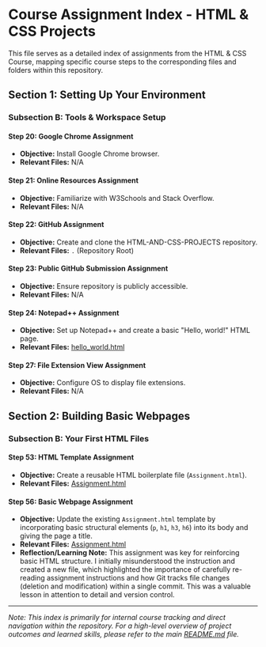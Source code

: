 # Course Assignment Index - HTML & CSS Projects

This file serves as a detailed index of assignments from the HTML & CSS Course, mapping specific course steps to the corresponding files and folders within this repository.

## Section 1: Setting Up Your Environment

### Subsection B: Tools & Workspace Setup

#### Step 20: Google Chrome Assignment
* **Objective:** Install Google Chrome browser.
* **Relevant Files:** N/A

#### Step 21: Online Resources Assignment
* **Objective:** Familiarize with W3Schools and Stack Overflow.
* **Relevant Files:** N/A

#### Step 22: GitHub Assignment
* **Objective:** Create and clone the HTML-AND-CSS-PROJECTS repository.
* **Relevant Files:** `.` (Repository Root)

#### Step 23: Public GitHub Submission Assignment
* **Objective:** Ensure repository is publicly accessible.
* **Relevant Files:** N/A

#### Step 24: Notepad++ Assignment
* **Objective:** Set up Notepad++ and create a basic "Hello, world!" HTML page.
* **Relevant Files:** [hello_world.html](https://github.com/DVillers77/HTML-AND-CSS-PROJECTS/blob/main/Hello_world.html)

#### Step 27: File Extension View Assignment
* **Objective:** Configure OS to display file extensions.
* **Relevant Files:** N/A

## Section 2: Building Basic Webpages

### Subsection B: Your First HTML Files

#### Step 53: HTML Template Assignment
* **Objective:** Create a reusable HTML boilerplate file (`Assignment.html`).
* **Relevant Files:** [Assignment.html](https://github.com/DVillers77/HTML-AND-CSS-PROJECTS/blob/main/Assignment.html)

#### Step 56: Basic Webpage Assignment
* **Objective:** Update the existing `Assignment.html` template by incorporating basic structural elements (`p`, `h1`, `h3`, `h6`) into its body and giving the page a title.
* **Relevant Files:** [Assignment.html](https://github.com/DVillers77/HTML-AND-CSS-PROJECTS/blob/main/Assignment.html)
* **Reflection/Learning Note:** This assignment was key for reinforcing basic HTML structure. I initially misunderstood the instruction and created a new file, which highlighted the importance of carefully re-reading assignment instructions and how Git tracks file changes (deletion and modification) within a single commit. This was a valuable lesson in attention to detail and version control.

---

*Note: This index is primarily for internal course tracking and direct navigation within the repository. For a high-level overview of project outcomes and learned skills, please refer to the main [README.md](https://github.com/DVillers77/HTML-AND-CSS-PROJECTS/blob/main/README.md) file.*